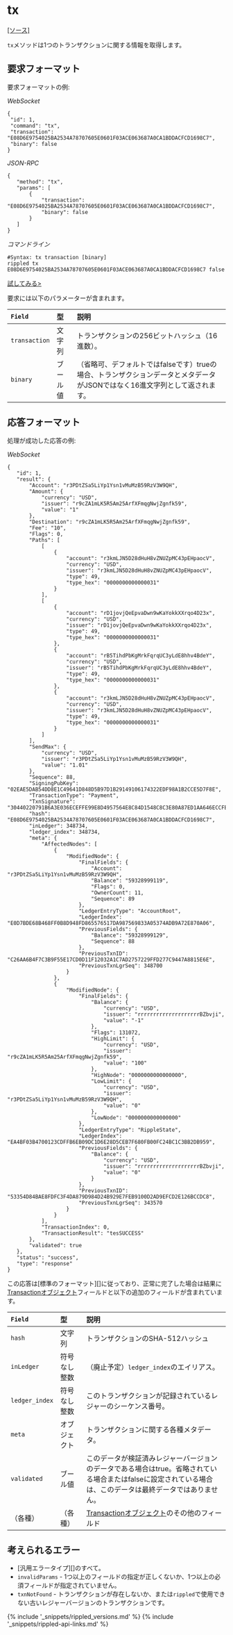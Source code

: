 # tx
[[ソース]<br>](https://github.com/ripple/rippled/blob/master/src/ripple/rpc/handlers/Tx.cpp "Source")

`tx`メソッドは1つのトランザクションに関する情報を取得します。

## 要求フォーマット

要求フォーマットの例:

<!-- MULTICODE_BLOCK_START -->

*WebSocket*

```
{
 "id": 1,
 "command": "tx",
 "transaction": "E08D6E9754025BA2534A78707605E0601F03ACE063687A0CA1BDDACFCD1698C7",
 "binary": false
}
```
*JSON-RPC*

```
{
   "method": "tx",
   "params": [
       {
           "transaction": "E08D6E9754025BA2534A78707605E0601F03ACE063687A0CA1BDDACFCD1698C7",
           "binary": false
       }
   ]
}
```
*コマンドライン*

```
#Syntax: tx transaction [binary]
rippled tx E08D6E9754025BA2534A78707605E0601F03ACE063687A0CA1BDDACFCD1698C7 false
```

<!-- MULTICODE_BLOCK_END -->

[試してみる>](websocket-api-tool.html#tx)

要求には以下のパラメーターが含まれます。

| `Field`       | 型    | 説明                                        |
|:--------------|:--------|:---------------------------------------------------|
| `transaction` | 文字列  | トランザクションの256ビットハッシュ（16進数）。       |
| `binary`      | ブール値 | （省略可、デフォルトではfalseです）trueの場合、トランザクションデータとメタデータがJSONではなく16進文字列として返されます。 |

## 応答フォーマット

処理が成功した応答の例:

<!-- MULTICODE_BLOCK_START -->

*WebSocket*

```
{
   "id": 1,
   "result": {
       "Account": "r3PDtZSa5LiYp1Ysn1vMuMzB59RzV3W9QH",
       "Amount": {
           "currency": "USD",
           "issuer": "r9cZA1mLK5R5Am25ArfXFmqgNwjZgnfk59",
           "value": "1"
       },
       "Destination": "r9cZA1mLK5R5Am25ArfXFmqgNwjZgnfk59",
       "Fee": "10",
       "Flags": 0,
       "Paths": [
           [
               {
                   "account": "r3kmLJN5D28dHuH8vZNUZpMC43pEHpaocV",
                   "currency": "USD",
                   "issuer": "r3kmLJN5D28dHuH8vZNUZpMC43pEHpaocV",
                   "type": 49,
                   "type_hex": "0000000000000031"
               }
           ],
           [
               {
                   "account": "rD1jovjQeEpvaDwn9wKaYokkXXrqo4D23x",
                   "currency": "USD",
                   "issuer": "rD1jovjQeEpvaDwn9wKaYokkXXrqo4D23x",
                   "type": 49,
                   "type_hex": "0000000000000031"
               },
               {
                   "account": "rB5TihdPbKgMrkFqrqUC3yLdE8hhv4BdeY",
                   "currency": "USD",
                   "issuer": "rB5TihdPbKgMrkFqrqUC3yLdE8hhv4BdeY",
                   "type": 49,
                   "type_hex": "0000000000000031"
               },
               {
                   "account": "r3kmLJN5D28dHuH8vZNUZpMC43pEHpaocV",
                   "currency": "USD",
                   "issuer": "r3kmLJN5D28dHuH8vZNUZpMC43pEHpaocV",
                   "type": 49,
                   "type_hex": "0000000000000031"
               }
           ]
       ],
       "SendMax": {
           "currency": "USD",
           "issuer": "r3PDtZSa5LiYp1Ysn1vMuMzB59RzV3W9QH",
           "value": "1.01"
       },
       "Sequence": 88,
       "SigningPubKey": "02EAE5DAB54DD8E1C49641D848D5B97D1B29149106174322EDF98A1B2CCE5D7F8E",
       "TransactionType": "Payment",
       "TxnSignature": "30440220791B6A3E036ECEFFE99E8D4957564E8C84D1548C8C3E80A87ED1AA646ECCFB16022037C5CAC97E34E3021EBB426479F2ACF3ACA75DB91DCC48D1BCFB4CF547CFEAA0",
       "hash": "E08D6E9754025BA2534A78707605E0601F03ACE063687A0CA1BDDACFCD1698C7",
       "inLedger": 348734,
       "ledger_index": 348734,
       "meta": {
           "AffectedNodes": [
               {
                   "ModifiedNode": {
                       "FinalFields": {
                           "Account": "r3PDtZSa5LiYp1Ysn1vMuMzB59RzV3W9QH",
                           "Balance": "59328999119",
                           "Flags": 0,
                           "OwnerCount": 11,
                           "Sequence": 89
                       },
                       "LedgerEntryType": "AccountRoot",
                       "LedgerIndex": "E0D7BDE68B468FF0B8D948FD865576517DA987569833A05374ADB9A72E870A06",
                       "PreviousFields": {
                           "Balance": "59328999129",
                           "Sequence": 88
                       },
                       "PreviousTxnID": "C26AA6B4F7C3B9F55E17CD0D11F12032A1C7AD2757229FFD277C9447A8815E6E",
                       "PreviousTxnLgrSeq": 348700
                   }
               },
               {
                   "ModifiedNode": {
                       "FinalFields": {
                           "Balance": {
                               "currency": "USD",
                               "issuer": "rrrrrrrrrrrrrrrrrrrrBZbvji",
                               "value": "-1"
                           },
                           "Flags": 131072,
                           "HighLimit": {
                               "currency": "USD",
                               "issuer": "r9cZA1mLK5R5Am25ArfXFmqgNwjZgnfk59",
                               "value": "100"
                           },
                           "HighNode": "0000000000000000",
                           "LowLimit": {
                               "currency": "USD",
                               "issuer": "r3PDtZSa5LiYp1Ysn1vMuMzB59RzV3W9QH",
                               "value": "0"
                           },
                           "LowNode": "0000000000000000"
                       },
                       "LedgerEntryType": "RippleState",
                       "LedgerIndex": "EA4BF03B4700123CDFFB6EB09DC1D6E28D5CEB7F680FB00FC24BC1C3BB2DB959",
                       "PreviousFields": {
                           "Balance": {
                               "currency": "USD",
                               "issuer": "rrrrrrrrrrrrrrrrrrrrBZbvji",
                               "value": "0"
                           }
                       },
                       "PreviousTxnID": "53354D84BAE8FDFC3F4DA879D984D24B929E7FEB9100D2AD9EFCD2E126BCCDC8",
                       "PreviousTxnLgrSeq": 343570
                   }
               }
           ],
           "TransactionIndex": 0,
           "TransactionResult": "tesSUCCESS"
       },
       "validated": true
   },
   "status": "success",
   "type": "response"
}
```

<!-- MULTICODE_BLOCK_END -->

この応答は[標準のフォーマット][]に従っており、正常に完了した場合は結果に[Transactionオブジェクト](transaction-formats.html)フィールドと以下の追加のフィールドが含まれています。

| `Field`        | 型             | 説明                              |
|:---------------|:-----------------|:-----------------------------------------|
| `hash`         | 文字列           | トランザクションのSHA-512ハッシュ      |
| `inLedger`     | 符号なし整数 | （廃止予定）`ledger_index`のエイリアス。   |
| `ledger_index` | 符号なし整数 | このトランザクションが記録されているレジャーのシーケンス番号。 |
| `meta`         | オブジェクト           | トランザクションに関する各種メタデータ。  |
| `validated`    | ブール値          | このデータが検証済みレジャーバージョンのデータである場合はtrue。省略されている場合またはfalseに設定されている場合は、このデータは最終データではありません。 |
| （各種）      | （各種）        | [Transactionオブジェクト](transaction-formats.html)のその他のフィールド |

## 考えられるエラー

* [汎用エラータイプ][]のすべて。
* `invalidParams` - 1つ以上のフィールドの指定が正しくないか、1つ以上の必須フィールドが指定されていません。
* `txnNotFound` - トランザクションが存在しないか、または`rippled`で使用できない古いレジャーバージョンのトランザクションです。


{% include '_snippets/rippled_versions.md' %}
{% include '_snippets/rippled-api-links.md' %}